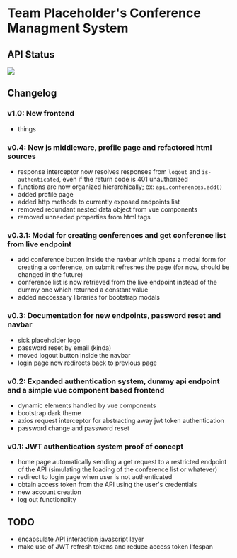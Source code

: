 # Team Placeholder's Conference Managment System

## API Status
![](https://img.shields.io/uptimerobot/status/m787566269-a2f2cdfea89e35226bfc73df?color=%23E30B5D&label=server%20status&logo=raspberry-pi&logoColor=%23E30B5D&style=for-the-badge)

## Changelog

### **v1.0**: New frontend
- things 

### **v0.4**: New js middleware, profile page and refactored html sources
- response interceptor now resolves responses from `logout` and `is-authenticated`, even if the return code is 401 unauthorized
- functions are now organized hierarchically; ex: `api.conferences.add()`
- added profile page
- added http methods to currently exposed endpoints list
- removed redundant nested data object from vue components
- removed unneeded properties from html tags

### **v0.3.1**: Modal for creating conferences and get conference list from live endpoint
- add conference button inside the navbar which opens a modal form for creating a conference, on submit refreshes the page (for now, should be changed in the future)
- conference list is now retrieved from the live endpoint instead of the dummy one which returned a constant value
- added neccessary libraries for bootstrap modals

### **v0.3**: Documentation for new endpoints, password reset and navbar
- sick placeholder logo
- password reset by email (kinda)
- moved logout button inside the navbar
- login page now redirects back to previous page

### **v0.2**: Expanded authentication system, dummy api endpoint and a simple vue component based frontend
- dynamic elements handled by vue components
- bootstrap dark theme
- axios request interceptor for abstracting away jwt token authentication
- password change and password reset

### **v0.1**: JWT authentication system proof of concept
- home page automatically sending a get request to a restricted endpoint of the API (simulating the loading of the conference list or whatever)
- redirect to login page when user is not authenticated
- obtain access token from the API using the user's credentials
- new account creation
- log out functionality

## TODO
- encapsulate API interaction javascript layer
- make use of JWT refresh tokens and reduce access token lifespan
